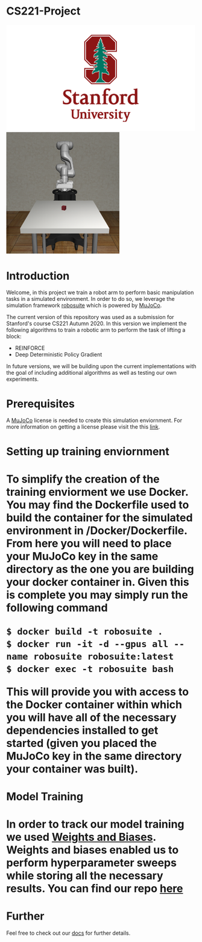 # CS221-Project
<p float="left">
  <img src="assets/Stanford-Logo.png" width="500">
  <img src="assets/robotarmfull.png" width="300">
 </p>
 <H1>Introduction</H1>
<p>
Welcome, in this project we train a robot arm to perform basic manipulation tasks in a simulated environment. In order to do so, we leverage the simulation framework <a href="https://github.com/ARISE-Initiative/robosuite">robosuite</a> which is powered by <a href="http://mujoco.org/">MuJoCo</a>.  
</p>
<p>
The current version of this repository was used as a submission for Stanford's course CS221 Autumn 2020. In this version we implement the following algorithms to train a robotic arm to perform the task of lifting a block:
</p>
<ul>
  <li>REINFORCE</li>
  <li>Deep Deterministic Policy Gradient</li>
</ul>
<p>
In future versions, we will be building upon the current implementations with the goal of including additional algorithms as well as testing our own experiments.
</p>

<H1>Prerequisites</H1>
<p>
A <a href="http://mujoco.org/">MuJoCo</a> license is needed to create this simulation enviornment. For more information on getting a license please visit the this <a href="https://www.roboti.us/license.html">link</a>.
</p>

<H1>Setting up training enviornment<H1>
<p>
To simplify the creation of the training enviorment we use Docker. You may find the Dockerfile used to build the container for the simulated environment in /Docker/Dockerfile. From here you will need to place your MuJoCo key in the same directory as the one you are building your docker container in. Given this is complete you may simply run the following command
</p>
<pre><code>$ docker build -t robosuite .
$ docker run -it -d --gpus all --name robosuite robosuite:latest
$ docker exec -t robosuite bash
</code></pre>
 <p>
 This will provide you with access to the Docker container within which you will have all of the necessary dependencies installed to get started (given you placed the MuJoCo key in the same directory your container was built). 
 </p>
<H1>Model Training<H1>
In order to track our model training we used <a href="https://www.wandb.com/">Weights and Biases</a>. Weights and biases enabled us to perform hyperparameter sweeps while storing all the necessary results. You can find our repo <a href="https://wandb.ai/peterdavidfagan/cs221-project">here</a>
  
<H1>Further</H1>
<p>
Feel free to check out our <a href="https://peterdavidfagan.gitbook.io/peter-david-fagan/">docs</a> for further details.
</p>
